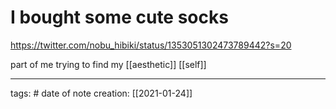 # I bought some cute socks
https://twitter.com/nobu_hibiki/status/1353051302473789442?s=20

part of me trying to find my [[aesthetic]] [[self]]

___
tags: #
date of note creation: [[2021-01-24]]

